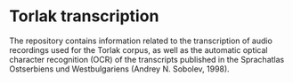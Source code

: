# Torlak transcription

The repository contains information related to the transcription of audio recordings used for the Torlak corpus, as well as the automatic optical character recognition (OCR) of the transcripts published in the Sprachatlas Ostserbiens und Westbulgariens (Andrey N. Sobolev, 1998).
